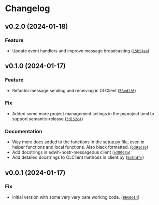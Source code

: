 # Changelog

<!--next-version-placeholder-->

## v0.2.0 (2024-01-18)
### Feature
* Update event handlers and improve message broadcasting ([`15b54ee`](https://github.com/educationwarehouse/edwh-nostr-messagebus/commit/15b54ee187d94b623b3f2089ebccf5f9db2a9322))

## v0.1.0 (2024-01-17)
### Feature
* Refactor message sending and receiving in OLClient ([`58ed1f6`](https://github.com/educationwarehouse/edwh-nostr-messagebus/commit/58ed1f64d757df81a5bf2dd9baa2bc8ffd95388e))

### Fix
* Added some more project management setings in the pyproject.toml to support semantic-release ([`3d152c4`](https://github.com/educationwarehouse/edwh-nostr-messagebus/commit/3d152c4f436360f293cc2b936b44a96206f7ff15))

### Documentation
* Way more docs added to the functions in the setup.py file, even in helper functions and local functions. Also black formatted. ([`bd91da0`](https://github.com/educationwarehouse/edwh-nostr-messagebus/commit/bd91da03c1e742d708509be3b7d423f67255adb3))
* Add docstrings in edwh-nostr-messagebus client ([`e38063a`](https://github.com/educationwarehouse/edwh-nostr-messagebus/commit/e38063ac5c9eb6b431972d3a82cf389b80e0fe2b))
* Add detailed docstrings to OLClient methods in client.py ([`5d84dfe`](https://github.com/educationwarehouse/edwh-nostr-messagebus/commit/5d84dfe3941bd568b2aee35df64345d629e73f11))

## v0.0.1 (2024-01-17)
### Fix
* Initial version with some very very bare working code. ([`8660e14`](https://github.com/educationwarehouse/edwh-nostr-messagebus/commit/8660e140e27854f49f685cf6c0b9dbad859c4072))
